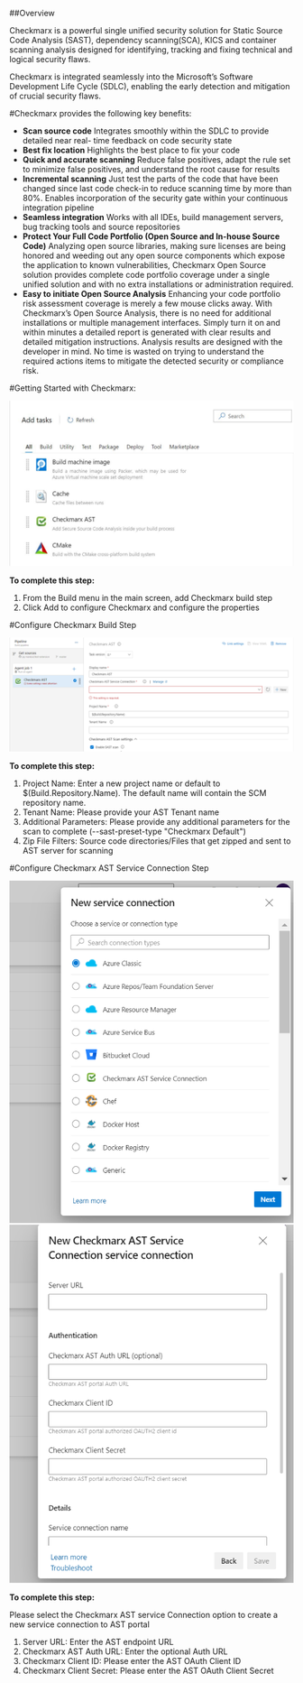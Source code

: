 ##Overview

Checkmarx is a powerful single unified security solution for Static Source Code Analysis (SAST), dependency scanning(SCA), KICS and container scanning analysis designed for identifying, tracking and fixing technical and logical security flaws.

Checkmarx is integrated seamlessly into the Microsoft’s Software Development Life Cycle (SDLC), enabling
the early detection and mitigation of crucial security flaws.

#Checkmarx provides the following key benefits:

- **Scan source code**
  Integrates smoothly within the SDLC to provide detailed near real- time feedback on code security state
- **Best fix location**
  Highlights the best place to fix your code
- **Quick and accurate scanning**
  Reduce false positives, adapt the rule set to minimize false positives, and understand the root cause
  for results
- **Incremental scanning**
  Just test the parts of the code that have been changed since last code check-in to reduce scanning time by
  more than 80%. Enables incorporation of the security gate within your continuous integration pipeline
- **Seamless integration**
  Works with all IDEs, build management servers, bug tracking tools and source repositories
- **Protect Your Full Code Portfolio (Open Source and In-house Source Code)**
  Analyzing open source libraries, making sure licenses are being honored and weeding out any open source components which expose the application to known vulnerabilities,
  Checkmarx Open Source solution provides complete code portfolio coverage under a single unified solution and with no extra installations or administration required.
- **Easy to initiate Open Source Analysis**
  Enhancing your code portfolio risk assessment coverage is merely a few mouse clicks away. With Checkmarx’s Open Source Analysis, there is no need for additional installations or multiple management interfaces. Simply turn it on and within minutes a detailed report is generated with clear results and detailed mitigation instructions. Analysis results are designed with the developer in mind.
  No time is wasted on trying to understand the required actions items to mitigate the detected security or compliance risk.

#Getting Started with Checkmarx:

![image](images/task.png)

**To complete this step:**
1.	From the Build menu in the main screen, add Checkmarx build step
2.	Click Add to configure Checkmarx and configure the properties

#Configure Checkmarx Build Step

![image](images/build.png)

**To complete this step:**

1.	Project Name: Enter a new project name or default to $(Build.Repository.Name). The default name will contain the SCM repository name.
2.	Tenant Name: Please provide your AST Tenant name
3.	Additional Parameters: Please provide any additional parameters for the scan to complete (--sast-preset-type "Checkmarx Default")
4.  Zip File Filters: Source code directories/Files that get zipped and sent to AST server for scanning

#Configure Checkmarx AST Service Connection Step

![image](images/serviceConnection.PNG)
![image](images/serviceConnection2.PNG)

**To complete this step:**

Please select the Checkmarx AST service Connection option to create a new service connection to AST portal
1.	Server URL: Enter the AST endpoint URL
2.	Checkmarx AST Auth URL: Enter the optional Auth URL
3.	Checkmarx Client ID: Please enter the AST OAuth Client ID
4.  Checkmarx Client Secret: Please enter the AST OAuth Client Secret
  